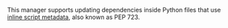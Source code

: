 This manager supports updating dependencies inside Python files that use [inline script metadata](https://packaging.python.org/en/latest/specifications/inline-script-metadata/), also known as PEP 723.
